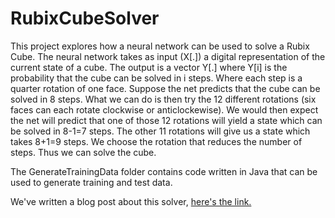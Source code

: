 # RubixCubeSolver

This project explores how a neural network can be used to solve a Rubix Cube.
The neural network takes as input (X[.]) a digital representation of the current state of a cube.
The output is a vector Y[.] where Y[i] is the probability that the cube can be solved in i steps.
Where each step is a quarter rotation of one face. 
Suppose the net predicts that the cube can be solved in 8 steps.
What we can do is then try the 12 different rotations (six faces can each rotate clockwise or anticlockewise). We would then expect the net will predict that one of those 12 rotations will yield a state which can be solved in 8-1=7 steps. The other 11 rotations will give us a state which takes 8+1=9 steps. We choose the rotation that reduces the number of steps. 
Thus we can solve the cube. 

The GenerateTrainingData folder contains code written in Java that can be used to generate training and test data. 

We've written a blog post about this solver, [here's the link.](https://abitofmaths.blogspot.com/2023/08/using-neural-network-to-solve-rubiks.html)
